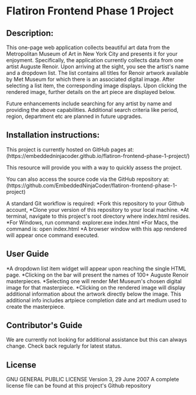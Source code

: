 # Flatiron Frontend Phase 1 Project

## Description:

<p>This one-page web application collects beautiful art data from the Metropolitan Museum of Art in New York City and presents it for your enjoyment. Specifically, the application currently collects data from one artist Auguste Renoir. Upon arriving at the sight, you see the artist's name and a dropdown list. The list contains all titles for Renoir artwork available by Met Museum for which there is an associated digital image. After selecting a list item, the corresponding image displays. Upon clicking the rendered image, further details on the art piece are displayed below.</p>

<p>Future enhancements include searching for any artist by name and providing the above capabilities. Additional search criteria like period, region, department etc are planned in future upgrades.</p>

## Installation instructions:

<p>
This project is currently hosted on GitHub pages at: 
(https://embeddedninjacoder.github.io/flatiron-frontend-phase-1-project/)
</p>

<p>
This resource will provide you with a way to quickly assess the project.
</p>

<p>
You can also access the source code via the GitHub repository at:
(https://github.com/EmbeddedNinjaCoder/flatiron-frontend-phase-1-project)
</p>

<p>
A standard Git workflow is required:
    *Fork this repository to your Github account,
    *Clone your version of this repository to your local machine.
    *At terminal, navigate to this project's root directory where index.html resides.
    *For Windows, run command: explorer.exe index.html
    *For Macs, the command is: open index.html
    *A browser window with this app rendered will appear once command executed. 
</p>

## User Guide

<p>
    *A dropdown list item widget will appear upon reaching the single HTML page. 
    *Clicking on the bar will present the names of 100+ Auguste Renoir masterpieces. 
    *Selecting one will render Met Museum's chosen digital image for that masterpiece. 
    *Clicking on the rendered image will display additional information about the artwork directly below the image. This additional info includes artpiece completion date and art medium used to create the masterpiece. 
</p>

## Contributor's Guide

<p>We are currently not looking for additional assistance but this can always change. Check back regularly for latest status. </p>

## License

<p>GNU GENERAL PUBLIC LICENSE Version 3, 29 June 2007
A complete license file can be found at this project's Github repository
</p>
